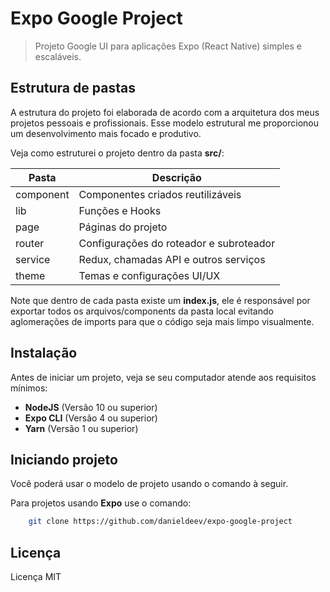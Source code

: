 # Expo Google Project
> Projeto Google UI para aplicações Expo (React Native) simples e escaláveis. 

## Estrutura de pastas
A estrutura do projeto foi elaborada de acordo com a arquitetura dos meus projetos pessoais e profissionais. Esse modelo estrutural me proporcionou um desenvolvimento mais focado e produtivo. 

Veja como estruturei o projeto dentro da pasta __src/__:

| __Pasta__        | __Descrição__                                    |
|------------------|--------------------------------------------------|
| component        | Componentes criados reutilizáveis                |
| lib              | Funções e Hooks                                  |
| page             | Páginas do projeto                               |
| router           | Configurações do roteador e subroteador          |
| service          | Redux, chamadas API e outros serviços            |
| theme            | Temas e configurações UI/UX                      |

Note que dentro de cada pasta existe um __index.js__, ele é responsável por exportar todos os arquivos/components da pasta local evitando aglomerações de imports para que o código seja mais limpo visualmente.

## Instalação
Antes de iniciar um projeto, veja se seu computador atende aos requisitos mínimos:

* __NodeJS__ (Versão 10 ou superior)
* __Expo CLI__ (Versão 4 ou superior)
* __Yarn__  (Versão 1 ou superior)

## Iniciando projeto
Você poderá usar o modelo de projeto usando o comando à seguir.

Para projetos usando __Expo__ use o comando:
```bash
    git clone https://github.com/danieldeev/expo-google-project
```

## Licença
Licença MIT
